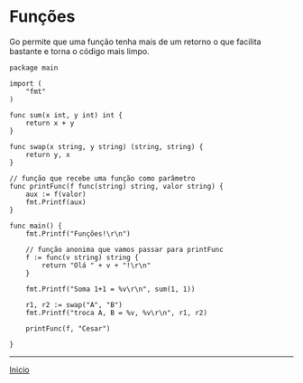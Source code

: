 # Funções

Go permite que uma função tenha mais de um retorno o que facilita bastante e torna o código mais limpo.

```
package main

import (
	"fmt"
)

func sum(x int, y int) int {
	return x + y
}

func swap(x string, y string) (string, string) {
	return y, x
}

// função que recebe uma função como parâmetro
func printFunc(f func(string) string, valor string) {
	aux := f(valor)
	fmt.Printf(aux)
}

func main() {
	fmt.Printf("Funções!\r\n")

	// função anonima que vamos passar para printFunc
	f := func(v string) string {
		return "Olá " + v + "!\r\n"
	}

	fmt.Printf("Soma 1+1 = %v\r\n", sum(1, 1))

	r1, r2 := swap("A", "B")
	fmt.Printf("troca A, B = %v, %v\r\n", r1, r2)

	printFunc(f, "Cesar")

}
```

---
[Inicio](README.md)
